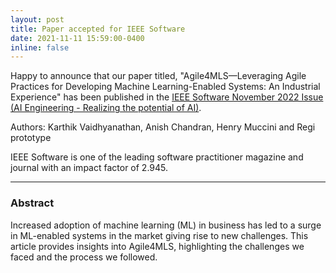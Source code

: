 ```yaml
---
layout: post
title: Paper accepted for IEEE Software
date: 2021-11-11 15:59:00-0400
inline: false
---
```


Happy to announce that our paper titled, "Agile4MLS—Leveraging Agile Practices for Developing Machine Learning-Enabled Systems: An Industrial Experience" has been published in the [IEEE Software November 2022 Issue (AI Engineering - Realizing the potential of AI)](https://www.computer.org/csdl/magazine/so/2022/06/09845437/1Fu4EDEy99u).

Authors: Karthik Vaidhyanathan, Anish Chandran, Henry Muccini and Regi prototype

IEEE Software is one of the leading software practitioner magazine and journal with an impact factor of 2.945.

***

### Abstract

Increased adoption of machine learning (ML) in business has led to a surge in ML-enabled systems in the market giving rise to new challenges. This article provides insights into Agile4MLS, highlighting the challenges we faced and the process we followed.
